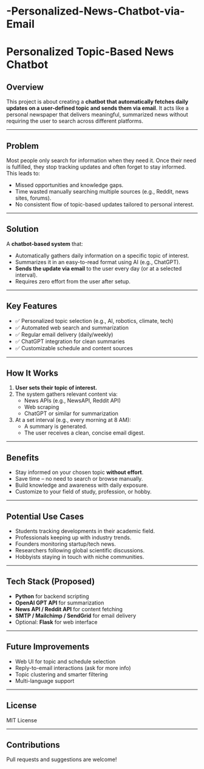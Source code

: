# -Personalized-News-Chatbot-via-Email
# Personalized Topic-Based News Chatbot

## Overview

This project is about creating a **chatbot that automatically fetches daily updates on a user-defined topic and sends them via email**. It acts like a personal newspaper that delivers meaningful, summarized news without requiring the user to search across different platforms.

---

## Problem

Most people only search for information when they need it. Once their need is fulfilled, they stop tracking updates and often forget to stay informed. This leads to:

- Missed opportunities and knowledge gaps.
- Time wasted manually searching multiple sources (e.g., Reddit, news sites, forums).
- No consistent flow of topic-based updates tailored to personal interest.

---

## Solution

A **chatbot-based system** that:

- Automatically gathers daily information on a specific topic of interest.
- Summarizes it in an easy-to-read format using AI (e.g., ChatGPT).
- **Sends the update via email** to the user every day (or at a selected interval).
- Requires zero effort from the user after setup.

---

## Key Features

- ✅ Personalized topic selection (e.g., AI, robotics, climate, tech)
- ✅ Automated web search and summarization
- ✅ Regular email delivery (daily/weekly)
- ✅ ChatGPT integration for clean summaries
- ✅ Customizable schedule and content sources

---

## How It Works

1. **User sets their topic of interest.**
2. The system gathers relevant content via:
   - News APIs (e.g., NewsAPI, Reddit API)
   - Web scraping
   - ChatGPT or similar for summarization
3. At a set interval (e.g., every morning at 8 AM):
   - A summary is generated.
   - The user receives a clean, concise email digest.

---

## Benefits

- Stay informed on your chosen topic **without effort**.
- Save time – no need to search or browse manually.
- Build knowledge and awareness with daily exposure.
- Customize to your field of study, profession, or hobby.

---

## Potential Use Cases

- Students tracking developments in their academic field.
- Professionals keeping up with industry trends.
- Founders monitoring startup/tech news.
- Researchers following global scientific discussions.
- Hobbyists staying in touch with niche communities.

---

## Tech Stack (Proposed)

- **Python** for backend scripting
- **OpenAI GPT API** for summarization
- **News API / Reddit API** for content fetching
- **SMTP / Mailchimp / SendGrid** for email delivery
- Optional: **Flask** for web interface

---

## Future Improvements

- Web UI for topic and schedule selection
- Reply-to-email interactions (ask for more info)
- Topic clustering and smarter filtering
- Multi-language support

---

## License

MIT License

---

## Contributions

Pull requests and suggestions are welcome!


